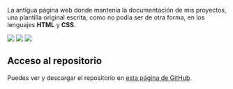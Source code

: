 La antigua página web donde mantenía la documentación de mis proyectos, una plantilla original escrita, como no podía ser de otra forma, en los lenguajes **HTML** y **CSS**.

![](oldwebpage-index.png)
![](oldwebpage-archivo_academico.png)
![](oldwebpage-proyectos.png)

## Acceso al repositorio

Puedes ver y descargar el repositorio en [esta página de GitHub](https://github.com/hugorsz-dev/trash/tree/main/old-webpage).
